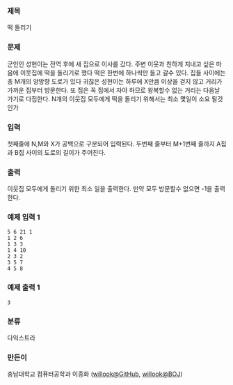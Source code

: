 ### 제목
떡 돌리기

### 문제
<p>군인인 성현이는 전역 후에 새 집으로 이사를 갔다.
주변 이웃과 친하게 지내고 싶은 마음에 이웃집에 떡을 돌리기로 했다
떡은 한번에 하나씩만 들고 갈수 있다. 집들 사이에는 총 M개의 양방향 도로가 있다
귀찮은 성현이는 하루에 X만큼 이상을 걷지 않고 거리가 가까운 집부터 방문한다.
또 집은 꼭 집에서 자야 하므로 왕복할수 없는 거리는 다음날 가기로 다짐한다.
N개의 이웃집 모두에게 떡을 돌리기 위해서는 최소 몇일이 소요 될것인가</p>


### 입력
<p>첫째줄에 N,M와 X가 공백으로 구분되어 입력된다.
두번째 줄부터 M+1번째 줄까지 A집과 B집 사이의 도로의 길이가 주어진다.</p>

### 출력
<p>이웃집 모두에게 돌리기 위한 최소 일을 출력한다.
만약 모두 방문할수 없으면 -1을 출력한다.</p>

### 예제 입력 1
```
5 6 21 1
1 2 6
1 3 3
1 4 10
2 3 2
3 5 7
4 5 8
```

### 예제 출력 1
```
3
```

### 분류
다익스트라

### 만든이
충남대학교 컴퓨터공학과 이종화 ([willook@GitHub](https://github.com/willook), [willook@BOJ](https://www.acmicpc.net/user/willook))

